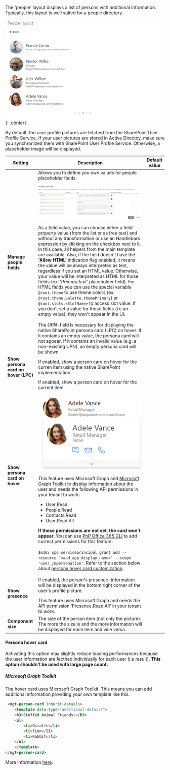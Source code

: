 The 'people' layout displays a list of persons with additional information. Typically, this layout is well suited for a people directory.

!["People layout"](../../../assets/webparts/search-results/layouts/people_layout.png){: .center}

 By default, the user profile pictures are fetched from the SharePoint User Profile Service. If your user pictures are stored in Active Directoy, make sure you synchronized them with SharePoint User Profile Service. Otherwise, a placeholder image will be displayed.

| Setting | Description | Default value 
| ------- |---------------- | ----------
| **Manage people fields** | Allows you to define you own values for people placeholder fields. <br><p align="center">[!["Manage people fields"](../../../assets/webparts/search-results/layouts/manage_people_fields.png)](../../../assets/webparts/search-results/layouts/manage_people_fields.png)</p>As a field value, you can choose either a field property value (from the list or as free text) and without any transformation or use an Handlebars expression by clicking on the checkbox next to it. In this case, all helpers from the main template are available. Also, if the field doesn't have the **'Allow HTML'** indication flag enabled, it means the value will be always interpreted as text, regardless if you set an HTML value. Otherwise, your value will be interpreted as HTML for those fields (ex: '_Primary text_' placeholder field). For HTML fields you can use the special variable `@root.theme` to use theme colors (ex: `@root.theme.palette.themePrimary`) or `@root.slots.<SlotName>` to access slot value. If you don't set a value for those fields (i.e an empty value), they won't appear in the UI.<br><br>The _UPN_-field is necessary for displaying the native SharePoint persona card (LPC) on hover. If it contains an empty value, the persona card will not appear. If it contains an invalid value (e.g. a non-existing UPN), an empty persona card will be shown.</br>
| **Show persona card on hover (LPC)** | If enabled, show a person card on hover for the curren item using the native SharePoint implementation.
| **Show persona card on hover** | If enabled, show a person card on hover for the current item. <p align="center">[!["Persona card hover"](../../../assets/webparts/search-results/layouts/persona_card_hover.png)](../../../assets/webparts/search-results/layouts/persona_card_hover.png)</p> This feature uses Microsoft Graph and [Microsoft Graph Toolkit](https://docs.microsoft.com/en-us/graph/toolkit/components/person) to display information about the user and needs the following API permissions in your tenant to work: <ul><li>User.Read</li><li>People.Read</li><li>Contacts.Read</li><li>User.Read.All</li></ul>**If these permissions are not set, the card won't appear**. You can use [PnP Office 365 CLI](https://pnp.github.io/office365-cli/cmd/spo/serviceprincipal/serviceprincipal-grant-add/) to add correct permissions for this feature:</br></br>`$m365 spo serviceprincipal grant add --resource '<aad_app_display_name>' --scope 'user_impersonation'`. Refer to the section below about [persona hover card customization](#persona-hover-card).
| **Show presence** | <p>If enabled, the person's presence-information will be displayed in the bottom right corner of the user's profile picture.</p>This feature uses Microsoft Graph and needs the API permission 'Presence.Read.All' in your tenant to work.
| **Component size** | The size of the person item (not only the picture). The more the size is and the more information will be displayed for each item and vice versa.

#### Persona hover card

Activating this option may slightly reduce loading performances because the user information are fecthed individually for each user (i.e result). **This option shouldn't be used with large page count.**

##### Microsoft Graph Toolkit

 The hover card uses Microsoft Graph Toolkit. This means you can add additional information providing your own template like this:

```html
 <mgt-person-card inherit-details>
    <template data-type="additional-details">
    <h3>Stuffed Animal Friends:</h3>
    <ul>
        <li>Giraffe</li>
        <li>lion</li>
        <li>Rabbit</li>
    </ul>
    </template>
</mgt-person-card>
```
More information [here](https://docs.microsoft.com/en-us/graph/toolkit/components/person-card).
